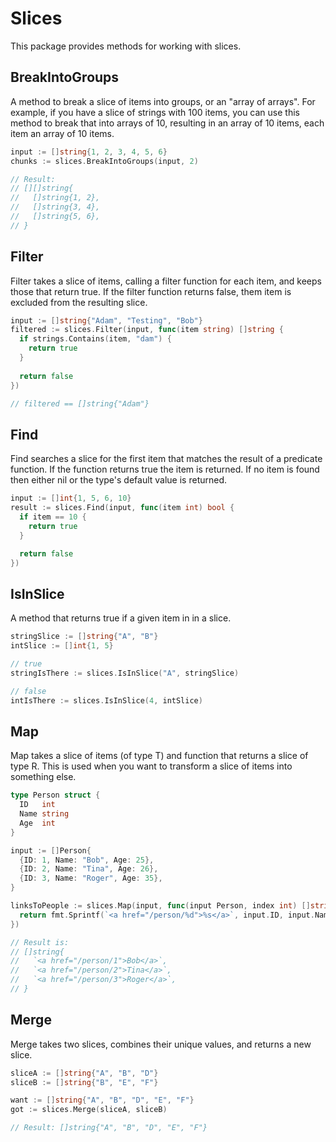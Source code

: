 # Slices

This package provides methods for working with slices.

## BreakIntoGroups

A method to break a slice of items into groups, or an "array of arrays". For example, if you have a slice of strings with 100 items, you can use this method to break that into arrays of 10, resulting in an array of 10 items, each item an array of 10 items.

```go
input := []string{1, 2, 3, 4, 5, 6}
chunks := slices.BreakIntoGroups(input, 2)

// Result:
// [][]string{
//   []string{1, 2},
//   []string{3, 4},
//   []string{5, 6},
// }
```

## Filter

Filter takes a slice of items, calling a filter function for each item, and keeps those that return true. If the filter function returns false, them item is excluded from the resulting slice.

```go
input := []string{"Adam", "Testing", "Bob"}
filtered := slices.Filter(input, func(item string) []string {
  if strings.Contains(item, "dam") {
    return true
  }
  
  return false
})

// filtered == []string{"Adam"}
```

## Find

Find searches a slice for the first item that matches the result of a predicate function. If the function returns true the item is returned. If no item is found then either nil or the type's default value is returned.

```go
input := []int{1, 5, 6, 10}
result := slices.Find(input, func(item int) bool {
  if item == 10 {
    return true
  }

  return false
})
```

## IsInSlice

A method that returns true if a given item in in a slice.

```go
stringSlice := []string{"A", "B"}
intSlice := []int{1, 5}

// true
stringIsThere := slices.IsInSlice("A", stringSlice)

// false
intIsThere := slices.IsInSlice(4, intSlice)
```

## Map

Map takes a slice of items (of type T) and function that returns a slice of type R. This is used when you want to transform a slice of items into something else.

```go
type Person struct {
  ID   int
  Name string
  Age  int
}

input := []Person{
  {ID: 1, Name: "Bob", Age: 25},
  {ID: 2, Name: "Tina", Age: 26},
  {ID: 3, Name: "Roger", Age: 35},
}

linksToPeople := slices.Map(input, func(input Person, index int) []string {
  return fmt.Sprintf(`<a href="/person/%d">%s</a>`, input.ID, input.Name)
})

// Result is:
// []string{
//   `<a href="/person/1">Bob</a>`,
//   `<a href="/person/2">Tina</a>`,
//   `<a href="/person/3">Roger</a>`,
// }
```

## Merge

Merge takes two slices, combines their unique values, and returns a new slice.

```go
sliceA := []string{"A", "B", "D"}
sliceB := []string{"B", "E", "F"}

want := []string{"A", "B", "D", "E", "F"}
got := slices.Merge(sliceA, sliceB)

// Result: []string{"A", "B", "D", "E", "F"}
```
